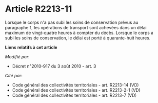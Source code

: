 # Article R2213-11

Lorsque le corps n'a pas subi les soins de conservation prévus au paragraphe 1, les opérations de transport sont achevées
dans un délai maximum de vingt-quatre heures à compter du décès. Lorsque le corps a subi les soins de conservation, le délai
est porté à quarante-huit heures.

**Liens relatifs à cet article**

_Modifié par_:

  - Décret n°2010-917 du 3 août 2010 - art. 3

_Cité par_:

  - Code général des collectivités territoriales - art. R2213-14 (VD)
  - Code général des collectivités territoriales - art. R2213-2-1 (VD)
  - Code général des collectivités territoriales - art. R2213-7 (VD)
